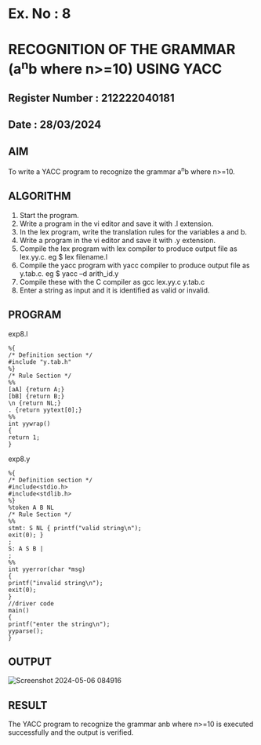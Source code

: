 # Ex. No : 8	
# RECOGNITION OF THE GRAMMAR (a<sup>n</sup>b where n>=10) USING YACC
## Register Number : 212222040181
## Date : 28/03/2024

## AIM   
To write a YACC program to recognize the grammar a<sup>n</sup>b where n>=10.

## ALGORITHM
1.	Start the program.
2.	Write a program in the vi editor and save it with .l extension.
3.	In the lex program, write the translation rules for the variables a and b.
4.	Write a program in the vi editor and save it with .y extension.
5.	Compile the lex program with lex compiler to produce output file as lex.yy.c. eg $ lex filename.l
6.	Compile the yacc program with yacc compiler to produce output file as y.tab.c. eg $ yacc –d arith_id.y
7.	Compile these with the C compiler as gcc lex.yy.c y.tab.c
8.	Enter a string as input and it is identified as valid or invalid.
 
## PROGRAM

exp8.l

	%{
	/* Definition section */
	#include "y.tab.h"
	%}
	/* Rule Section */
	%%
	[aA] {return A;}
	[bB] {return B;}
	\n {return NL;}
	. {return yytext[0];}
	%%	
	int yywrap()
	{
	return 1;
	}

exp8.y

	%{
	/* Definition section */
	#include<stdio.h>
	#include<stdlib.h>
	%}
	%token A B NL
	/* Rule Section */
	%%
	stmt: S NL { printf("valid string\n");
	exit(0); }
	;
	S: A S B |
	;
	%%	
	int yyerror(char *msg)
	{
	printf("invalid string\n");	
	exit(0);
	}
	//driver code
	main()
	{
	printf("enter the string\n");
	yyparse();
	}
 
## OUTPUT 

![Screenshot 2024-05-06 084916](https://github.com/Vishalsaravana/19CS409-Compiler-Design-Lab/assets/119103912/351739ab-1d52-42b5-a5bf-0d5a64bd8c36)


## RESULT
The YACC program to recognize the grammar anb where n>=10 is executed successfully and the output is verified.

